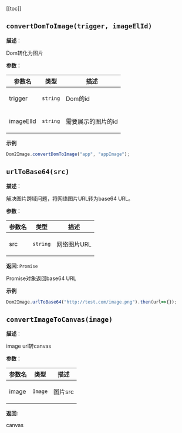 [[toc]]

## `convertDomToImage(trigger, imageElId)` 


**描述**：<p>Dom转化为图片</p>

**参数**：


| 参数名 | 类型 | 描述 |
| --- | --- | --- |
| trigger | <code>string</code> | <p>Dom的id</p> |
| imageElId | <code>string</code> | <p>需要展示的图片的id</p> |



**示例**

```typescript
Dom2Image.convertDomToImage("app", "appImage");
```
<a name="urlToBase64"></a>

## `urlToBase64(src)` 


**描述**：<p>解决图片跨域问题，将网络图片URL转为base64 URL。</p>

**参数**：


| 参数名 | 类型 | 描述 |
| --- | --- | --- |
| src | <code>string</code> | <p>网络图片URL</p> |

**返回**: <code>Promise</code><br>

<p>Promise对象返回base64 URL</p>

**示例**

```typescript
Dom2Image.urlToBase64("http://test.com/image.png").then(url=>{});
```
<a name="convertImageToCanvas"></a>

## `convertImageToCanvas(image)` 


**描述**：<p>image url转canvas</p>

**参数**：


| 参数名 | 类型 | 描述 |
| --- | --- | --- |
| image | <code>Image</code> | <p>图片src</p> |

**返回**: <p>canvas</p>

